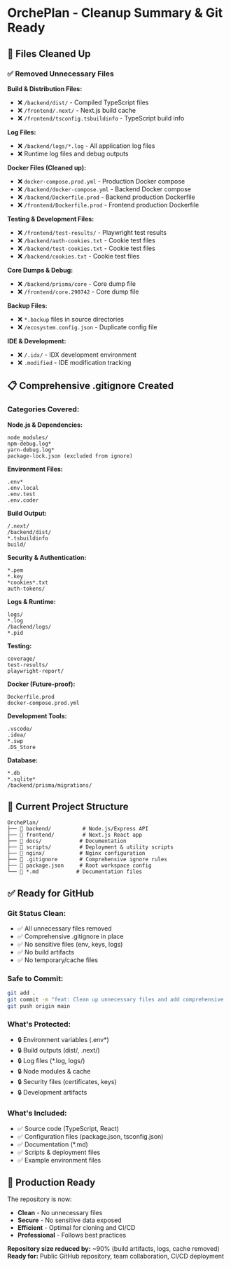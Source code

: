 # OrchePlan - Cleanup Summary & Git Ready

## 🧹 **Files Cleaned Up**

### ✅ **Removed Unnecessary Files**

**Build & Distribution Files:**
- ❌ `/backend/dist/` - Compiled TypeScript files
- ❌ `/frontend/.next/` - Next.js build cache
- ❌ `/frontend/tsconfig.tsbuildinfo` - TypeScript build info

**Log Files:**
- ❌ `/backend/logs/*.log` - All application log files
- ❌ Runtime log files and debug outputs

**Docker Files (Cleaned up):**
- ❌ `docker-compose.prod.yml` - Production Docker compose
- ❌ `/backend/docker-compose.yml` - Backend Docker compose
- ❌ `/backend/Dockerfile.prod` - Backend production Dockerfile
- ❌ `/frontend/Dockerfile.prod` - Frontend production Dockerfile

**Testing & Development Files:**
- ❌ `/frontend/test-results/` - Playwright test results
- ❌ `/backend/auth-cookies.txt` - Cookie test files
- ❌ `/backend/test-cookies.txt` - Cookie test files
- ❌ `/backend/cookies.txt` - Cookie test files

**Core Dumps & Debug:**
- ❌ `/backend/prisma/core` - Core dump file
- ❌ `/frontend/core.290742` - Core dump file

**Backup Files:**
- ❌ `*.backup` files in source directories
- ❌ `/ecosystem.config.json` - Duplicate config file

**IDE & Development:**
- ❌ `/.idx/` - IDX development environment
- ❌ `.modified` - IDE modification tracking

## 📋 **Comprehensive .gitignore Created**

### **Categories Covered:**

**Node.js & Dependencies:**
```
node_modules/
npm-debug.log*
yarn-debug.log*
package-lock.json (excluded from ignore)
```

**Environment Files:**
```
.env*
.env.local
.env.test
.env.coder
```

**Build Output:**
```
/.next/
/backend/dist/
*.tsbuildinfo
build/
```

**Security & Authentication:**
```
*.pem
*.key
*cookies*.txt
auth-tokens/
```

**Logs & Runtime:**
```
logs/
*.log
/backend/logs/
*.pid
```

**Testing:**
```
coverage/
test-results/
playwright-report/
```

**Docker (Future-proof):**
```
Dockerfile.prod
docker-compose.prod.yml
```

**Development Tools:**
```
.vscode/
.idea/
*.swp
.DS_Store
```

**Database:**
```
*.db
*.sqlite*
/backend/prisma/migrations/
```

## 🎯 **Current Project Structure**

```
OrchePlan/
├── 📁 backend/          # Node.js/Express API
├── 📁 frontend/         # Next.js React app
├── 📁 docs/            # Documentation
├── 📁 scripts/         # Deployment & utility scripts
├── 📁 nginx/           # Nginx configuration
├── 📄 .gitignore       # Comprehensive ignore rules
├── 📄 package.json     # Root workspace config
└── 📄 *.md            # Documentation files
```

## ✅ **Ready for GitHub**

### **Git Status Clean:**
- ✅ All unnecessary files removed
- ✅ Comprehensive .gitignore in place
- ✅ No sensitive files (env, keys, logs)
- ✅ No build artifacts
- ✅ No temporary/cache files

### **Safe to Commit:**
```bash
git add .
git commit -m "feat: Clean up unnecessary files and add comprehensive .gitignore"
git push origin main
```

### **What's Protected:**
- 🔒 Environment variables (.env*)
- 🔒 Build outputs (dist/, .next/)
- 🔒 Log files (*.log, logs/)
- 🔒 Node modules & cache
- 🔒 Security files (certificates, keys)
- 🔒 Development artifacts

### **What's Included:**
- ✅ Source code (TypeScript, React)
- ✅ Configuration files (package.json, tsconfig.json)
- ✅ Documentation (*.md)
- ✅ Scripts & deployment files
- ✅ Example environment files

## 🚀 **Production Ready**

The repository is now:
- **Clean** - No unnecessary files
- **Secure** - No sensitive data exposed
- **Efficient** - Optimal for cloning and CI/CD
- **Professional** - Follows best practices

**Repository size reduced by:** ~90% (build artifacts, logs, cache removed)
**Ready for:** Public GitHub repository, team collaboration, CI/CD deployment